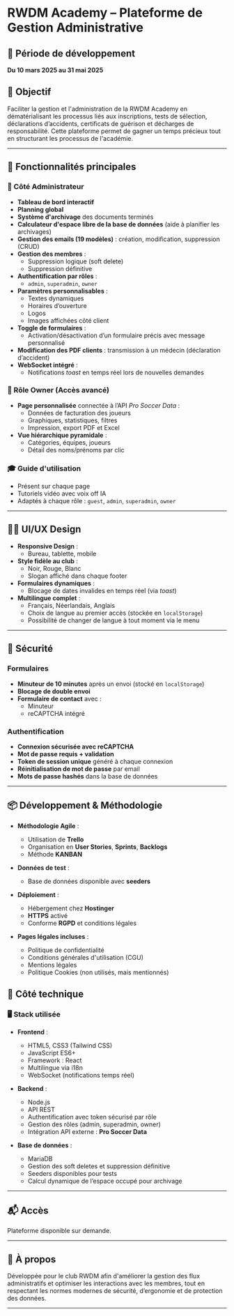 # RWDM Academy – Plateforme de Gestion Administrative

## 📅 Période de développement
**Du 10 mars 2025 au 31 mai 2025**

## 🎯 Objectif
Faciliter la gestion et l'administration de la RWDM Academy en dématérialisant les processus liés aux inscriptions, tests de sélection, déclarations d’accidents, certificats de guérison et décharges de responsabilité. Cette plateforme permet de gagner un temps précieux tout en structurant les processus de l'académie.

---

## 🧩 Fonctionnalités principales

### 🔧 Côté Administrateur
- **Tableau de bord interactif**
- **Planning global**
- **Système d'archivage** des documents terminés
- **Calculateur d'espace libre de la base de données** (aide à planifier les archivages)
- **Gestion des emails (19 modèles)** : création, modification, suppression (CRUD)
- **Gestion des membres** :
  - Suppression logique (soft delete)
  - Suppression définitive
- **Authentification par rôles** :
  - `admin`, `superadmin`, `owner`
- **Paramètres personnalisables** :
  - Textes dynamiques
  - Horaires d’ouverture
  - Logos
  - Images affichées côté client
- **Toggle de formulaires** :
  - Activation/désactivation d’un formulaire précis avec message personnalisé
- **Modification des PDF clients** : transmission à un médecin (déclaration d’accident)
- **WebSocket intégré** :
  - Notifications *toast* en temps réel lors de nouvelles demandes

### 👤 Rôle Owner (Accès avancé)
- **Page personnalisée** connectée à l’API *Pro Soccer Data* :
  - Données de facturation des joueurs
  - Graphiques, statistiques, filtres
  - Impression, export PDF et Excel
- **Vue hiérarchique pyramidale** :
  - Catégories, équipes, joueurs
  - Détail des noms/prénoms par clic

### 🎓 Guide d'utilisation
- Présent sur chaque page
- Tutoriels vidéo avec voix off IA
- Adaptés à chaque rôle : `guest`, `admin`, `superadmin`, `owner`

---

## 🧑‍💻 UI/UX Design
- **Responsive Design** :
  - Bureau, tablette, mobile
- **Style fidèle au club** :
  - Noir, Rouge, Blanc
  - Slogan affiché dans chaque footer
- **Formulaires dynamiques** :
  - Blocage de dates invalides en temps réel (via *toast*)
- **Multilingue complet** :
  - Français, Néerlandais, Anglais
  - Choix de langue au premier accès (stockée en `localStorage`)
  - Possibilité de changer de langue à tout moment via le menu

---

## 🔐 Sécurité

### Formulaires
- **Minuteur de 10 minutes** après un envoi (stocké en `localStorage`)
- **Blocage de double envoi**
- **Formulaire de contact** avec :
  - Minuteur
  - reCAPTCHA intégré

### Authentification
- **Connexion sécurisée avec reCAPTCHA**
- **Mot de passe requis + validation**
- **Token de session unique** généré à chaque connexion
- **Réinitialisation de mot de passe** par email
- **Mots de passe hashés** dans la base de données

---

## 📦 Développement & Méthodologie

- **Méthodologie Agile** :
  - Utilisation de **Trello**
  - Organisation en **User Stories**, **Sprints**, **Backlogs**
  - Méthode **KANBAN**

- **Données de test** :
  - Base de données disponible avec **seeders**

- **Déploiement** :
  - Hébergement chez **Hostinger**
  - **HTTPS** activé
  - Conforme **RGPD** et conditions légales

- **Pages légales incluses** :
  - Politique de confidentialité
  - Conditions générales d'utilisation (CGU)
  - Mentions légales
  - Politique Cookies (non utilisés, mais mentionnés)

## 🔧 Côté technique

### 🖥️ Stack utilisée

- **Frontend** :  
  - HTML5, CSS3 (Tailwind CSS)
  - JavaScript ES6+
  - Framework : React
  - Multilingue via i18n
  - WebSocket (notifications temps réel)

- **Backend** :  
  - Node.js
  - API REST
  - Authentification avec token sécurisé par rôle
  - Gestion des rôles (admin, superadmin, owner)
  - Intégration API externe : **Pro Soccer Data**

- **Base de données** :  
  - MariaDB
  - Gestion des soft deletes et suppression définitive
  - Seeders disponibles pour tests
  - Calcul dynamique de l’espace occupé pour archivage
---

## 📬 Accès
Plateforme disponible sur demande.

---

## 📎 À propos
Développée pour le club RWDM afin d'améliorer la gestion des flux administratifs et optimiser les interactions avec les membres, tout en respectant les normes modernes de sécurité, d’ergonomie et de protection des données.

---




